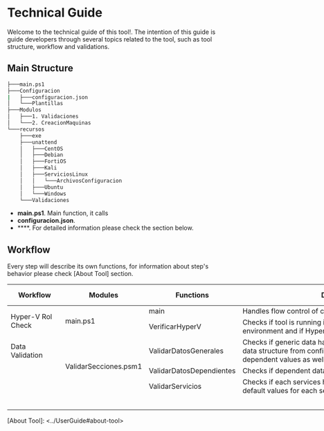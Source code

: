 # Technical Guide

Welcome to the technical guide of this tool!. The intention of this guide is guide developers through several topics related to the tool, such as tool structure, workflow and validations.

## Main Structure

```Bash
├───main.ps1
├───Configuracion
|   ├───configuracion.json
│   └───Plantillas
├───Modulos
│   ├───1. Validaciones
│   └───2. CreacionMaquinas
└───recursos
    ├───exe
    ├───unattend
    │   ├───CentOS
    │   ├───Debian
    │   ├───FortiOS
    │   ├───Kali
    │   ├───ServiciosLinux
    │   │   └───ArchivosConfiguracion
    │   ├───Ubuntu
    │   └───Windows
    └───Validaciones
```

* **main.ps1**. Main function, it calls 
* **configuracion.json**.
* ****.
For detailed information please check the section below. 

## Workflow 

Every step will describe its own functions, for information about step's behavior please check [About Tool] section.

<div class="tg-wrap"><table style="undefined;table-layout: fixed; width: 1324px; overflow-x: scroll;"><colgroup><col style="width: 134px"><col style="width: 166px"><col style="width: 185px"><col style="width: 543px"><col style="width: 170px"><col style="width: 126px"></colgroup><thead><tr><th>Workflow</th><th>Modules</th><th>Functions</th><th>Description</th><th>Called modules</th><th>Called functions</th></tr></thead><tbody><tr><td rowspan="2">Hyper-V Rol Check</td><td rowspan="2">main.ps1</td><td>main</td><td>Handles flow control of creation of each virtual machine.</td><td>ConfirmarDatos.psm1</td><td>ConfirmarDatos</td></tr><tr><td>VerificarHyperV</td><td>Checks if tool is running in a Windows Server 2019 environment and if Hyper-V Role is installed.</td><td>ValidarJSON.psm1</td><td>ValidarJSON</td></tr><tr><td>Data Validation</td><td rowspan="3">ValidarSecciones.psm1</td><td>ValidarDatosGenerales</td><td>Checks if generic data has valid values and returns a valid data structure from configuracion.json file with generic and dependent values as well as each service.</td><td></td><td></td></tr><tr><td></td><td>ValidarDatosDependientes</td><td>Checks if dependent data has valid values.</td><td></td><td></td></tr><tr><td></td><td>ValidarServicios</td><td>Checks if each services has valid values and sets the default values for each service.</td><td></td><td></td></tr><tr><td></td><td></td><td></td><td></td><td></td><td></td></tr><tr><td></td><td></td><td></td><td></td><td></td><td></td></tr><tr><td></td><td></td><td></td><td></td><td></td><td></td></tr><tr><td></td><td></td><td></td><td></td><td></td><td></td></tr><tr><td></td><td></td><td></td><td></td><td></td><td></td></tr></tbody></table></div>
[About Tool]: <../UserGuide#about-tool>
